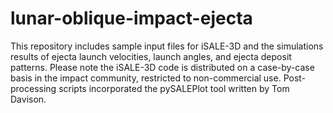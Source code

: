 # lunar-oblique-impact-ejecta
This repository includes sample input files for iSALE-3D and the simulations results of ejecta launch velocities, launch angles, and ejecta deposit patterns. Please note the iSALE-3D code is distributed on a case-by-case basis in the impact community, restricted to non-commercial use. Post-processing scripts incorporated the pySALEPlot tool written by Tom Davison.

